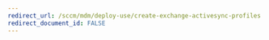 ```yaml
---
redirect_url: /sccm/mdm/deploy-use/create-exchange-activesync-profiles
redirect_document_id: FALSE
---
```

